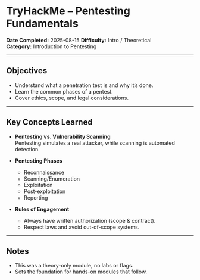 # TryHackMe – Pentesting Fundamentals

**Date Completed:** 2025-08-15 
**Difficulty:** Intro / Theoretical  
**Category:** Introduction to Pentesting  

---

## Objectives
- Understand what a penetration test is and why it’s done.
- Learn the common phases of a pentest.
- Cover ethics, scope, and legal considerations.

---

## Key Concepts Learned
- **Pentesting vs. Vulnerability Scanning**  
  Pentesting simulates a real attacker, while scanning is automated detection.

- **Pentesting Phases**  
  - Reconnaissance  
  - Scanning/Enumeration  
  - Exploitation  
  - Post-exploitation  
  - Reporting  

- **Rules of Engagement**  
  - Always have written authorization (scope & contract).  
  - Respect laws and avoid out-of-scope systems.  

---

## Notes
- This was a theory-only module, no labs or flags.  
- Sets the foundation for hands-on modules that follow.
